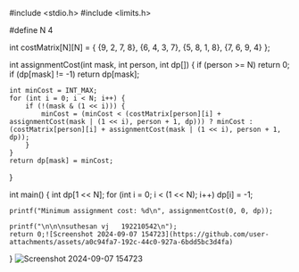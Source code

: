 #include <stdio.h>
#include <limits.h>

#define N 4

int costMatrix[N][N] = {
    {9, 2, 7, 8},
    {6, 4, 3, 7},
    {5, 8, 1, 8},
    {7, 6, 9, 4}
};

int assignmentCost(int mask, int person, int dp[]) {
    if (person >= N) return 0;
    if (dp[mask] != -1) return dp[mask];

    int minCost = INT_MAX;
    for (int i = 0; i < N; i++) {
        if (!(mask & (1 << i))) {
            minCost = (minCost < (costMatrix[person][i] + assignmentCost(mask | (1 << i), person + 1, dp))) ? minCost : (costMatrix[person][i] + assignmentCost(mask | (1 << i), person + 1, dp));
        }
    }
    return dp[mask] = minCost;
}

int main() {
    int dp[1 << N];
    for (int i = 0; i < (1 << N); i++) dp[i] = -1;
    
    printf("Minimum assignment cost: %d\n", assignmentCost(0, 0, dp));
    
    printf("\n\n\nsuthesan vj   192210542\n");
    return 0;![Screenshot 2024-09-07 154723](https://github.com/user-attachments/assets/a0c94fa7-192c-44c0-927a-6bdd5bc3d4fa)

}
![Screenshot 2024-09-07 154723](https://github.com/user-attachments/assets/bf23baae-32c7-4305-89a5-3caf28b8afb5)
